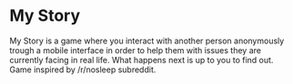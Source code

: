 # My Story

My Story is a game where you interact with another person anonymously trough a mobile interface in order to help them with issues they are currently facing in real life. What happens next is up to you to find out. Game inspired by /r/nosleep subreddit.
